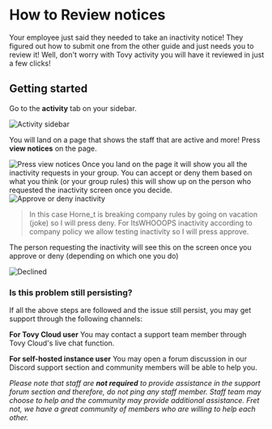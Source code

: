 # How to Review notices
Your employee just said they needed to take an inactivity notice! They figured out how to submit one from the other guide and just needs you to review it! Well, don't worry with Tovy activity you will have it reviewed in just a few clicks!
## Getting started

Go to the **activity** tab on your sidebar.

![Activity sidebar](https://images.grplaza.org/staff/07059962b8c3f81d803ba36234906676.png)

You will land on a page that shows the staff that are active and more!
Press **view notices** on the page.
 
![Press view notices](https://images.grplaza.org/staff/463382d9364e0026a4832d50f3a66d69.png)
 Once you land on the page it will show you all the inactivity requests in your group. You can accept or deny them based on what you think (or your group rules) this will show up on the person who requested the inactivity screen once you decide.
 ![Approve or deny inactivity](https://images.grplaza.org/staff/3122b2a30e66a65b0ec884d2e24d6c5e.png)
 > In this case Horne_t is breaking company rules by going on vacation (joke) so I will press deny.
 > For ItsWHOOOPS inactivity according to company policy we allow testing inactivity so I will press approve.

The person requesting the inactivity will see this on the screen once you approve or deny (depending on which one you do)

![Declined](https://images.grplaza.org/staff/a32ed7dc32244f1e921b68286a76a5a8.png)
### Is this problem still persisting?
If all the above steps are followed and the issue still persist, you may get support through the following channels:

 **For Tovy Cloud user** You may contact a support team member through Tovy Cloud's live chat function.
 
  **For self-hosted instance user** You may open a forum discussion in our Discord support section and community members will be able to help you. 
 
 _Please note that staff are **not required** to provide assistance in the support forum section and therefore, do not ping any staff member. Staff team may choose to help and the community may provide additional assistance. Fret not, we have a great community of members who are willing to help each other._
